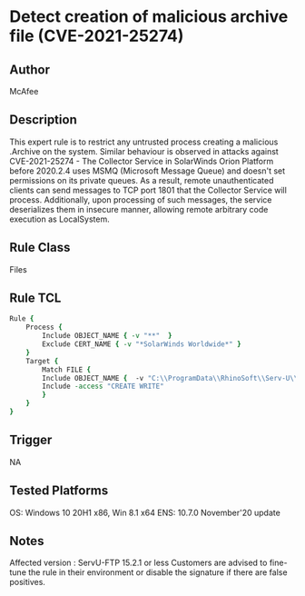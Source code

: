 # Detect creation of malicious archive file (CVE-2021-25274)

## Author
McAfee

## Description
This expert rule is to restrict any untrusted process creating a malicious .Archive on the system. Similar behaviour is observed in attacks against CVE-2021-25274 - The Collector Service in SolarWinds Orion Platform before 2020.2.4 uses MSMQ (Microsoft Message Queue) and doesn't set permissions on its private queues. As a result, remote unauthenticated clients can send messages to TCP port 1801 that the Collector Service will process. Additionally, upon processing of such messages, the service deserializes them in insecure manner, allowing remote arbitrary code execution as LocalSystem.

## Rule Class 
Files

## Rule TCL
```tcl
Rule {
	Process {
		Include OBJECT_NAME { -v "**"  }
		Exclude CERT_NAME { -v "*SolarWinds Worldwide*" }
	}
	Target {
		Match FILE {
		Include OBJECT_NAME {  -v "C:\\ProgramData\\RhinoSoft\\Serv-U\\Users\\*\\*.Archive"}
		Include -access "CREATE WRITE"
		}
	}
}

```

## Trigger
NA

## Tested Platforms
OS: Windows 10 20H1 x86, Win 8.1 x64
ENS: 10.7.0 November'20 update

## Notes
Affected version : ServU-FTP 15.2.1 or less
Customers are advised to fine-tune the rule in their environment or disable the signature if there are false positives.